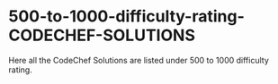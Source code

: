 # 500-to-1000-difficulty-rating-CODECHEF-SOLUTIONS
Here all the CodeChef Solutions are listed under 500 to 1000 difficulty rating.
